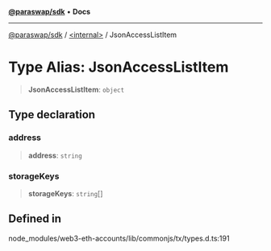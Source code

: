[**@paraswap/sdk**](../../README.md) • **Docs**

***

[@paraswap/sdk](../../globals.md) / [\<internal\>](../README.md) / JsonAccessListItem

# Type Alias: JsonAccessListItem

> **JsonAccessListItem**: `object`

## Type declaration

### address

> **address**: `string`

### storageKeys

> **storageKeys**: `string`[]

## Defined in

node\_modules/web3-eth-accounts/lib/commonjs/tx/types.d.ts:191
